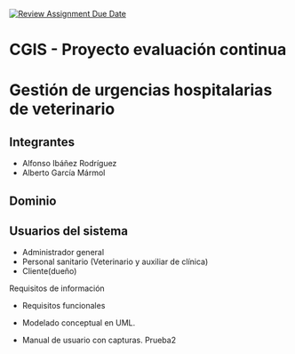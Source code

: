 [![Review Assignment Due Date](https://classroom.github.com/assets/deadline-readme-button-24ddc0f5d75046c5622901739e7c5dd533143b0c8e959d652212380cedb1ea36.svg)](https://classroom.github.com/a/aMYFqSAE)
# CGIS - Proyecto evaluación continua

# Gestión de urgencias hospitalarias de veterinario
## Integrantes
- Alfonso Ibáñez Rodríguez
- Alberto García Mármol

## Dominio


## Usuarios del sistema
- Administrador general 
- Personal sanitario (Veterinario y auxiliar de clínica)
- Cliente(dueño)

 Requisitos de información
- Requisitos funcionales
- Modelado conceptual en UML.




- Manual de usuario con capturas.
Prueba2

